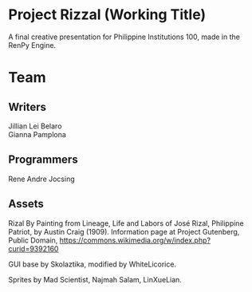 #  Project Rizzal (Working Title)

A final creative presentation for Philippine Institutions 100, made in the RenPy Engine.

#  Team

## Writers

Jillian Lei Belaro <br>
Gianna Pamplona

## Programmers

Rene Andre Jocsing

## Assets

Rizal By Painting from Lineage, Life and Labors of José Rizal, Philippine Patriot, by Austin Craig (1909). Information page at Project Gutenberg, Public Domain, https://commons.wikimedia.org/w/index.php?curid=9392160

GUI base by Skolaztika, modified by WhiteLicorice.

Sprites by Mad Scientist, Najmah Salam, LinXueLian.
